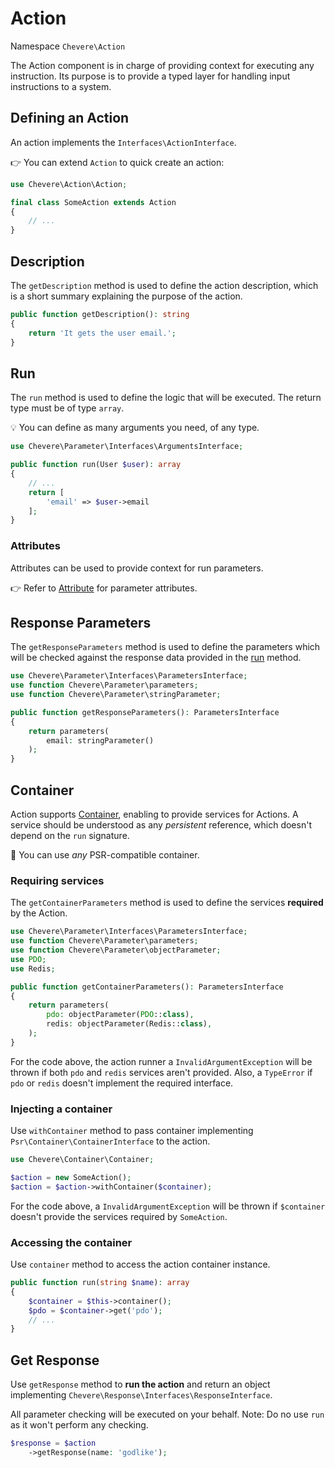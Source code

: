 # Action

Namespace `Chevere\Action`

The Action component is in charge of providing context for executing any instruction. Its purpose is to provide a typed layer for handling input instructions to a system.

## Defining an Action

An action implements the `Interfaces\ActionInterface`.

👉 You can extend `Action` to quick create an action:

```php
use Chevere\Action\Action;

final class SomeAction extends Action
{
    // ...
}
```

## Description

The `getDescription` method is used to define the action description, which is a short summary explaining the purpose of the action.

```php
public function getDescription(): string
{
    return 'It gets the user email.';
}
```

## Run

The `run` method is used to define the logic that will be executed. The return type must be of type `array`.

💡 You can define as many arguments you need, of any type.

```php
use Chevere\Parameter\Interfaces\ArgumentsInterface;

public function run(User $user): array
{
    // ...
    return [
        'email' => $user->email
    ];
}
```

### Attributes

Attributes can be used to provide context for run parameters.

👉 Refer to [Attribute](attribute.md) for parameter attributes.

## Response Parameters

The `getResponseParameters` method is used to define the parameters which will be checked against the response data provided in the [run](#run) method.

```php
use Chevere\Parameter\Interfaces\ParametersInterface;
use function Chevere\Parameter\parameters;
use function Chevere\Parameter\stringParameter;

public function getResponseParameters(): ParametersInterface
{
    return parameters(
        email: stringParameter()
    );
}
```

## Container

Action supports [Container](Container.md), enabling to provide services for Actions. A service should be understood as any *persistent* reference, which doesn't depend on the `run` signature.

👏 You can use *any* PSR-compatible container.

### Requiring services

The `getContainerParameters` method is used to define the services **required** by the Action.

```php
use Chevere\Parameter\Interfaces\ParametersInterface;
use function Chevere\Parameter\parameters;
use function Chevere\Parameter\objectParameter;
use PDO;
use Redis;

public function getContainerParameters(): ParametersInterface
{
    return parameters(
        pdo: objectParameter(PDO::class),
        redis: objectParameter(Redis::class),
    );
}
```

For the code above, the action runner a `InvalidArgumentException` will be thrown if both `pdo` and `redis` services aren't provided. Also, a `TypeError` if `pdo` or `redis` doesn't implement the required interface.

### Injecting a container

Use `withContainer` method to pass container implementing `Psr\Container\ContainerInterface` to the action.

```php
use Chevere\Container\Container;

$action = new SomeAction();
$action = $action->withContainer($container);
```

For the code above, a `InvalidArgumentException` will be thrown if `$container` doesn't provide the services required by `SomeAction`.

### Accessing the container

Use `container` method to access the action container instance.

```php
public function run(string $name): array
{
    $container = $this->container();
    $pdo = $container->get('pdo');
    // ...
}
```

## Get Response

Use `getResponse` method to **run the action** and return an object implementing `Chevere\Response\Interfaces\ResponseInterface`.

All parameter checking will be executed on your behalf. Note: Do no use `run` as it won't perform any checking.

```php
$response = $action
    ->getResponse(name: 'godlike');
```
